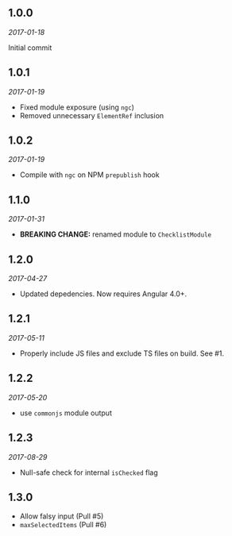 1.0.0
-----

*2017-01-18*

Initial commit


1.0.1
-----

*2017-01-19*

- Fixed module exposure (using `ngc`)
- Removed unnecessary `ElementRef` inclusion


1.0.2
-----

*2017-01-19*

- Compile with `ngc` on NPM `prepublish` hook


1.1.0
-----

*2017-01-31*

- **BREAKING CHANGE:** renamed module to `ChecklistModule`


1.2.0
-----

*2017-04-27*

- Updated depedencies. Now requires Angular 4.0+.


1.2.1
-----

*2017-05-11*

- Properly include JS files and exclude TS files on build. See #1.


1.2.2
-----

*2017-05-20*

- use `commonjs` module output


1.2.3
-----

*2017-08-29*

- Null-safe check for internal `isChecked` flag


1.3.0
-----

- Allow falsy input (Pull #5)
- `maxSelectedItems` (Pull #6)

